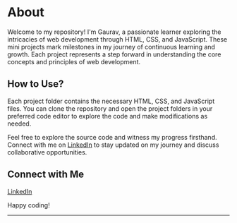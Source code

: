 # About

Welcome to my repository! I'm Gaurav, a passionate learner exploring the intricacies of web development through HTML, CSS, and JavaScript. These mini projects mark milestones in my journey of continuous learning and growth. Each project represents a step forward in understanding the core concepts and principles of web development.

## How to Use?

Each project folder contains the necessary HTML, CSS, and JavaScript files. You can clone the repository and open the project folders in your preferred code editor to explore the code and make modifications as needed.

Feel free to explore the source code and witness my progress firsthand. Connect with me on [LinkedIn](https://www.linkedin.com/in/gaurav-fate) to stay updated on my journey and discuss collaborative opportunities.

## Connect with Me
[LinkedIn](https://www.linkedin.com/in/gaurav-fate)

Happy coding!

--- 
